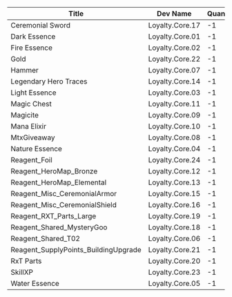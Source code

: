 | Title | Dev Name | Quantity | Currency |  Price |
| ----- | -------- | -------- | -------- |  ----- |
| Ceremonial Sword | Loyalty.Core.17 | -1 | Reagent_Loyalty | 2 |
| Dark Essence | Loyalty.Core.01 | -1 | Reagent_Loyalty | 1 |
| Fire Essence | Loyalty.Core.02 | -1 | Reagent_Loyalty | 1 |
| Gold | Loyalty.Core.22 | -1 | Reagent_Loyalty | 1 |
| Hammer | Loyalty.Core.07 | -1 | Reagent_Loyalty | 1 |
| Legendary Hero Traces | Loyalty.Core.14 | -1 | Reagent_Loyalty | 3 |
| Light Essence | Loyalty.Core.03 | -1 | Reagent_Loyalty | 1 |
| Magic Chest | Loyalty.Core.11 | -1 | Reagent_Loyalty | 5 |
| Magicite | Loyalty.Core.09 | -1 | Reagent_Loyalty | 1 |
| Mana Elixir | Loyalty.Core.10 | -1 | Reagent_Loyalty | 1 |
| MtxGiveaway | Loyalty.Core.08 | -1 | Reagent_Loyalty | 1 |
| Nature Essence | Loyalty.Core.04 | -1 | Reagent_Loyalty | 1 |
| Reagent_Foil | Loyalty.Core.24 | -1 | Reagent_Loyalty | 1 |
| Reagent_HeroMap_Bronze | Loyalty.Core.12 | -1 | Reagent_Loyalty | 3 |
| Reagent_HeroMap_Elemental | Loyalty.Core.13 | -1 | Reagent_Loyalty | 1 |
| Reagent_Misc_CeremonialArmor | Loyalty.Core.15 | -1 | Reagent_Loyalty | 25 |
| Reagent_Misc_CeremonialShield | Loyalty.Core.16 | -1 | Reagent_Loyalty | 7 |
| Reagent_RXT_Parts_Large | Loyalty.Core.19 | -1 | Reagent_Loyalty | 10 |
| Reagent_Shared_MysteryGoo | Loyalty.Core.18 | -1 | Reagent_Loyalty | 15 |
| Reagent_Shared_T02 | Loyalty.Core.06 | -1 | Reagent_Loyalty | 1 |
| Reagent_SupplyPoints_BuildingUpgrade | Loyalty.Core.21 | -1 | Reagent_Loyalty | 1 |
| RxT Parts | Loyalty.Core.20 | -1 | Reagent_Loyalty | 1 |
| SkillXP | Loyalty.Core.23 | -1 | Reagent_Loyalty | 1 |
| Water Essence | Loyalty.Core.05 | -1 | Reagent_Loyalty | 1 |
